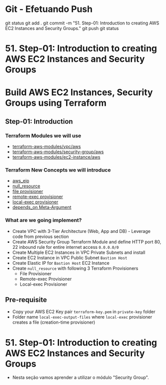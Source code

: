 
# ############################################################################
# ############################################################################
# ############################################################################
# Git - Efetuando Push

git status
git add .
git commit -m "51. Step-01: Introduction to creating AWS EC2 Instances and Security Groups."
git push
git status


# ############################################################################
# ############################################################################
# ############################################################################
# 51. Step-01: Introduction to creating AWS EC2 Instances and Security Groups

# Build AWS EC2 Instances, Security Groups using Terraform

## Step-01: Introduction
### Terraform Modules we will use
- [terraform-aws-modules/vpc/aws](https://registry.terraform.io/modules/terraform-aws-modules/vpc/aws/latest)
- [terraform-aws-modules/security-group/aws](https://registry.terraform.io/modules/terraform-aws-modules/security-group/aws/latest)
- [terraform-aws-modules/ec2-instance/aws](https://registry.terraform.io/modules/terraform-aws-modules/ec2-instance/aws/latest)

### Terraform New Concepts we will introduce
- [aws_eip](https://registry.terraform.io/providers/hashicorp/aws/latest/docs/resources/eip)
- [null_resource](https://registry.terraform.io/providers/hashicorp/null/latest/docs/resources/resource)
- [file provisioner](https://www.terraform.io/docs/language/resources/provisioners/file.html)
- [remote-exec provisioner](https://www.terraform.io/docs/language/resources/provisioners/remote-exec.html)
- [local-exec provisioner](https://www.terraform.io/docs/language/resources/provisioners/local-exec.html)
- [depends_on Meta-Argument](https://www.terraform.io/docs/language/meta-arguments/depends_on.html)

### What are we going implement? 
- Create VPC with 3-Tier Architecture (Web, App and DB) - Leverage code from previous section
- Create AWS Security Group Terraform Module and define HTTP port 80, 22 inbound rule for entire internet access `0.0.0.0/0`
- Create Multiple EC2 Instances in VPC Private Subnets and install 
- Create EC2 Instance in VPC Public Subnet `Bastion Host`
- Create Elastic IP for `Bastion Host` EC2 Instance
- Create `null_resource` with following 3 Terraform Provisioners
  - File Provisioner
  - Remote-exec Provisioner
  - Local-exec Provisioner
 
## Pre-requisite
- Copy your AWS EC2 Key pair `terraform-key.pem` in `private-key` folder
- Folder name `local-exec-output-files` where `local-exec` provisioner creates a file (creation-time provisioner)



# ############################################################################
# ############################################################################
# ############################################################################
# 51. Step-01: Introduction to creating AWS EC2 Instances and Security Groups

- Nesta seção vamos aprender a utilizar o módulo "Security Group".